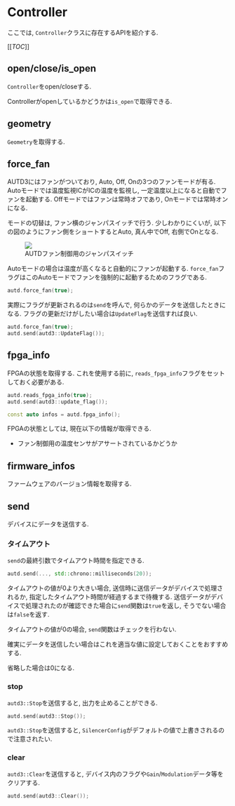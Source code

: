 # Controller

ここでは, `Controller`クラスに存在するAPIを紹介する.

[[_TOC_]]

## open/close/is_open

`Controller`をopen/closeする.

Controllerがopenしているかどうかは`is_open`で取得できる.

## geometry

`Geometry`を取得する.

## force_fan

AUTD3にはファンがついており, Auto, Off, Onの3つのファンモードが有る.
Autoモードでは温度監視ICがICの温度を監視し, 一定温度以上になると自動でファンを起動する.
Offモードではファンは常時オフであり, Onモードでは常時オンになる.

モードの切替は, ファン横のジャンパスイッチで行う. 少しわかりにくいが, 以下の図のようにファン側をショートするとAuto, 真ん中でOff, 右側でOnとなる.

<figure>
  <img src="../fig/Users_Manual/fan.jpg"/>
  <figcaption>AUTDファン制御用のジャンパスイッチ</figcaption>
</figure>

Autoモードの場合は温度が高くなると自動的にファンが起動する.
`force_fan`フラグはこのAutoモードでファンを強制的に起動するためのフラグである.

```cpp
autd.force_fan(true);
```

実際にフラグが更新されるのは`send`を呼んで, 何らかのデータを送信したときになる.
フラグの更新だけがしたい場合は`UpdateFlag`を送信すれば良い.

```cpp
autd.force_fan(true);
autd.send(autd3::UpdateFlag());
```

## fpga_info

FPGAの状態を取得する.
これを使用する前に, `reads_fpga_info`フラグをセットしておく必要がある.

```cpp
autd.reads_fpga_info(true);
autd.send(autd3::update_flag());

const auto infos = autd.fpga_info();
```

FPGAの状態としては, 現在以下の情報が取得できる.

- ファン制御用の温度センサがアサートされているかどうか

## firmware_infos

ファームウェアのバージョン情報を取得する.

## send

デバイスにデータを送信する.

### タイムアウト

`send`の最終引数でタイムアウト時間を指定できる.

```cpp
autd.send(..., std::chrono::milliseconds(20));
```

タイムアウトの値が0より大きい場合, 送信時に送信データがデバイスで処理されるか, 指定したタイムアウト時間が経過するまで待機する.
送信データがデバイスで処理されたのが確認できた場合に`send`関数は`true`を返し, そうでない場合は`false`を返す.

タイムアウトの値が0の場合, `send`関数はチェックを行わない.

確実にデータを送信したい場合はこれを適当な値に設定しておくことをおすすめする.

省略した場合は0になる.

### stop

`autd3::Stop`を送信すると, 出力を止めることができる.

```cpp
autd.send(autd3::Stop());
```

`autd3::Stop`を送信すると, `SilencerConfig`がデフォルトの値で上書きされるので注意されたい.

### clear

`autd3::Clear`を送信すると, デバイス内のフラグや`Gain`/`Modulation`データ等をクリアする.

```cpp
autd.send(autd3::Clear());
```
